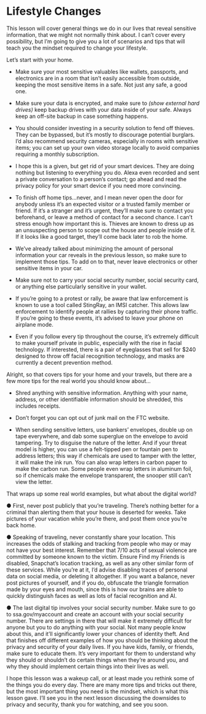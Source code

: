 # Lifestyle Changes

This lesson will cover general things we do in our lives that reveal sensitive
information, that we might not normally think about. I can’t cover every
possibility, but I’m going to give you a lot of scenarios and tips that will teach you
the mindset required to change your lifestyle.

Let’s start with your home.

* Make sure your most sensitive valuables like wallets, passports, and
electronics are in a room that isn’t easily accessible from outside, keeping
the most sensitive items in a safe. Not just any safe, a good one.

* Make sure your data is encrypted, and make sure to *(show external hard
drives)* keep backup drives with your data inside of your safe. Always keep
an off-site backup in case something happens.

* You should consider investing in a security solution to fend off thieves.
They can be bypassed, but it’s mostly to discourage potential burglars. I’d
also recommend security cameras, especially in rooms with sensitive items;
you can set up your own video storage locally to avoid companies
requiring a monthly subscription.

* I hope this is a given, but get rid of your smart devices. They are doing
nothing but listening to everything you do. Alexa even recorded and sent a
private conversation to a person’s contact; go ahead and read the privacy
policy for your smart device if you need more convincing.

* To finish off home tips...never, and I mean never open the door for anybody
unless it’s an expected visitor or a trusted family member or friend. If it’s a
stranger and it’s urgent, they’ll make sure to contact you beforehand, or
leave a method of contact for a second chance. I can’t stress enough how
important this is. Thieves are known to dress up as an unsuspecting
person to scope out the house and people inside of it. If it looks like a good
target, they’ll come back later to rob the home.

* We’ve already talked about minimizing the amount of personal information
your car reveals in the previous lesson, so make sure to implement those
tips. To add on to that, never leave electronics or other sensitive items in
your car.

* Make sure not to carry your social security number, social security card, or
anything else particularly sensitive in your wallet.

* If you’re going to a protest or rally, be aware that law enforcement is known
to use a tool called StingRay, an IMSI catcher. This allows law enforcement
to identify people at rallies by capturing their phone traffic. If you’re going
to these events, it’s advised to leave your phone on airplane mode.

* Even if you follow every tip throughout the course, it’s extremely difficult to
make yourself private in public, especially with the rise in facial technology.
If interested, there is a pair of eyeglasses that sell for $240 designed to
throw off facial recognition technology, and masks are currently a decent
prevention method.

Alright, so that covers tips for your home and your travels, but there are a few
more tips for the real world you should know about...

* Shred anything with sensitive information. Anything with your name,
address, or other identifiable information should be shredded, this
includes receipts.

* Don’t forget you can opt out of junk mail on the FTC website.

* When sending sensitive letters, use bankers’ envelopes, double up on
tape everywhere, and dab some superglue on the envelope to avoid
tampering. Try to disguise the nature of the letter. And if your threat model
is higher, you can use a felt-tipped pen or fountain pen to address letters;
this way if chemicals are used to tamper with the letter, it will make the ink
run. You can also wrap letters in carbon paper to make the carbon run.
Some people even wrap letters in aluminum foil, so if chemicals make the
envelope transparent, the snooper still can’t view the letter.

That wraps up some real world examples, but what about the digital world?

● First, never post publicly that you’re traveling. There’s nothing better for a
criminal than alerting them that your house is deserted for weeks. Take
pictures of your vacation while you’re there, and post them once you’re
back home.

● Speaking of traveling, never constantly share your location. This increases
the odds of stalking and tracking from people who may or may not have
your best interest. Remember that 7/10 acts of sexual violence are
committed by someone known to the victim. Ensure Find my Friends is
disabled, Snapchat’s location tracking, as well as any other similar form of
these services. While you’re at it, I’d advise disabling traces of personal
data on social media, or deleting it altogether. If you want a balance, never
post pictures of yourself, and if you do, obfuscate the triangle formation
made by your eyes and mouth, since this is how our brains are able to
quickly distinguish faces as well as lots of facial recognition and AI.

● The last digital tip involves your social security number. Make sure to go to
ssa.gov/myaccount and create an account with your social security
number. There are settings in there that will make it extremely difficult for
anyone but you to do anything with your social. Not many people know
about this, and it’ll significantly lower your chances of identity theft.
And that finishes off different examples of how you should be thinking about the
privacy and security of your daily lives. If you have kids, family, or friends, make
sure to educate them. It’s very important for them to understand why they should
or shouldn’t do certain things when they’re around you, and why they should
implement certain things into their lives as well.

I hope this lesson was a wakeup call, or at least made you rethink some of the
things you do every day. There are many more tips and tricks out there, but the
most important thing you need is the mindset, which is what this lesson gave. I’ll
see you in the next lesson discussing the downsides to privacy and security,
thank you for watching, and see you soon.
